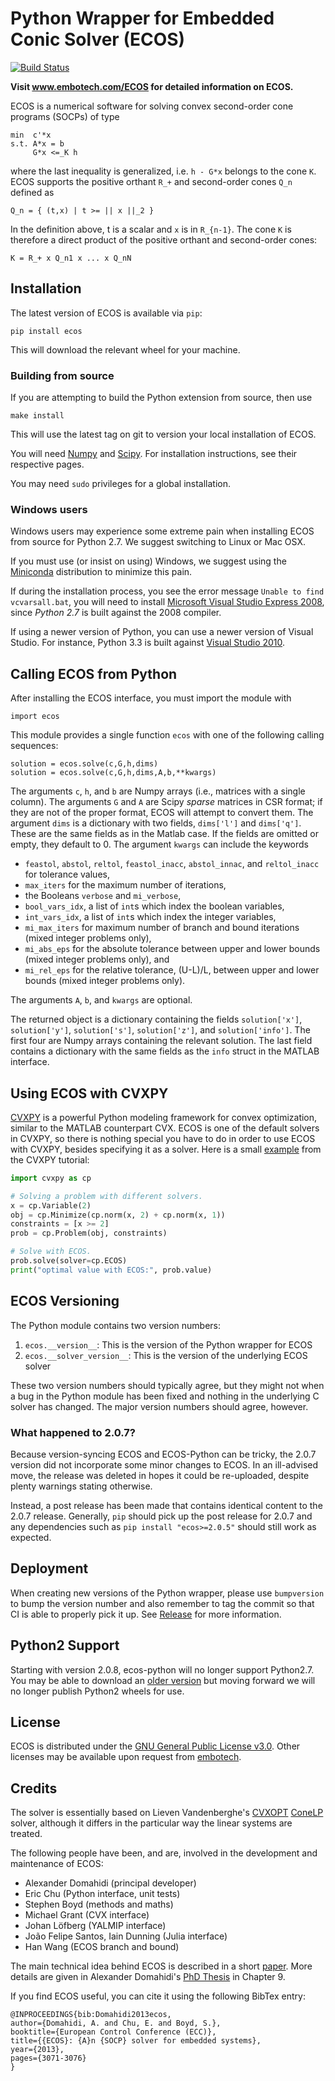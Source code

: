 # Python Wrapper for Embedded Conic Solver (ECOS)

[![Build Status](http://github.com/embotech/ecos-python/workflows/build/badge.svg?event=push)](https://github.com/embotech/ecos-python/actions/workflows/build.yml)


**Visit www.embotech.com/ECOS for detailed information on ECOS.**

ECOS is a numerical software for solving convex second-order cone
programs (SOCPs) of type
```
min  c'*x
s.t. A*x = b
     G*x <=_K h
```
where the last inequality is generalized, i.e. `h - G*x` belongs to the
cone `K`. ECOS supports the positive orthant `R_+` and second-order
cones `Q_n` defined as
```
Q_n = { (t,x) | t >= || x ||_2 }
```
In the definition above, t is a scalar and `x` is in `R_{n-1}`. The cone
`K` is therefore a direct product of the positive orthant and
second-order cones:
```
K = R_+ x Q_n1 x ... x Q_nN
```

## Installation
The latest version of ECOS is available via `pip`:

    pip install ecos

This will download the relevant wheel for your machine.

### Building from source
If you are attempting to build the Python extension from source, then
use

    make install

This will use the latest tag on git to version your local installation
of ECOS.

You will need [Numpy](http://www.numpy.org/)
and [Scipy](http://www.scipy.org/). For installation instructions, see
their respective pages.

You may need `sudo` privileges for a global installation.

### Windows users
Windows users may experience some extreme pain when installing ECOS from
source for Python 2.7. We suggest switching to Linux or Mac OSX.

If you must use (or insist on using) Windows, we suggest using
the [Miniconda](http://repo.continuum.io/miniconda/)
distribution to minimize this pain.

If during the installation process, you see the error message
`Unable to find vcvarsall.bat`, you will need to install
[Microsoft Visual Studio Express 2008](go.microsoft.com/?linkid=7729279),
since *Python 2.7* is built against the 2008 compiler.

If using a newer version of Python, you can use a newer version of
Visual Studio. For instance, Python 3.3 is built against [Visual Studio
2010](http://go.microsoft.com/?linkid=9709949).

## Calling ECOS from Python

After installing the ECOS interface, you must import the module with
```
import ecos
```
This module provides a single function `ecos` with one of the following calling sequences:
```
solution = ecos.solve(c,G,h,dims)
solution = ecos.solve(c,G,h,dims,A,b,**kwargs)
```
The arguments `c`, `h`, and `b` are Numpy arrays (i.e., matrices with a single
column).  The arguments `G` and `A` are Scipy *sparse* matrices in CSR format;
if they are not of the proper format, ECOS will attempt to convert them.  The
argument `dims` is a dictionary with two fields, `dims['l']` and `dims['q']`.
These are the same fields as in the Matlab case. If the fields are omitted or
empty, they default to 0.
The argument `kwargs` can include the keywords
+ `feastol`, `abstol`, `reltol`, `feastol_inacc`, `abstol_innac`, and `reltol_inacc` for tolerance values,
+ `max_iters` for the maximum number of iterations,
+ the Booleans `verbose` and `mi_verbose`,
+ `bool_vars_idx`, a list of `int`s which index the boolean variables,
+ `int_vars_idx`, a list of `int`s which index the integer variables,
+ `mi_max_iters` for maximum number of branch and bound iterations (mixed integer problems only),
+ `mi_abs_eps` for the absolute tolerance between upper and lower bounds (mixed integer problems only), and
+ `mi_rel_eps` for the relative tolerance, (U-L)/L, between upper and lower bounds (mixed integer problems only).

The arguments `A`, `b`, and `kwargs` are optional.

The returned object is a dictionary containing the fields `solution['x']`, `solution['y']`, `solution['s']`, `solution['z']`, and `solution['info']`.
The first four are Numpy arrays containing the relevant solution. The last field contains a dictionary with the same fields as the `info` struct in the MATLAB interface.

## Using ECOS with CVXPY

[CVXPY](http://cvxpy.org) is a powerful Python modeling framework for
convex optimization, similar to the MATLAB counterpart CVX. ECOS is one
of the default solvers in CVXPY, so there is nothing special you have to
do in order to use ECOS with CVXPY, besides specifying it as a solver.
Here is a small
[example](http://www.cvxpy.org/en/latest/tutorial/advanced/index.html#solve-method-options)
from the CVXPY tutorial:

```py
import cvxpy as cp

# Solving a problem with different solvers.
x = cp.Variable(2)
obj = cp.Minimize(cp.norm(x, 2) + cp.norm(x, 1))
constraints = [x >= 2]
prob = cp.Problem(obj, constraints)

# Solve with ECOS.
prob.solve(solver=cp.ECOS)
print("optimal value with ECOS:", prob.value)
```

## ECOS Versioning
The Python module contains two version numbers:

1. `ecos.__version__`: This is the version of the Python wrapper for
   ECOS
2. `ecos.__solver_version__`: This is the version of the underlying ECOS
   solver

These two version numbers should typically agree, but they might not
when a bug in the Python module has been fixed and nothing in the
underlying C solver has changed. The major version numbers should agree,
however.

### What happened to 2.0.7?
Because version-syncing ECOS and ECOS-Python can be tricky, the 2.0.7
version did not incorporate some minor changes to ECOS. In an
ill-advised move, the release was deleted in hopes it could be
re-uploaded, despite plenty warnings stating otherwise.

Instead, a post release has been made that contains identical content to
the 2.0.7 release. Generally, `pip` should pick up the post release for
2.0.7 and any dependencies such as `pip install "ecos>=2.0.5"` should still
work as expected.

## Deployment
When creating new versions of the Python wrapper, please use
`bumpversion` to bump the version number and also remember to tag the
commit so that CI is able to properly pick it up. See
[Release](RELEASE.md) for more information.

## Python2 Support
Starting with version 2.0.8, ecos-python will no longer support
Python2.7. You may be able to download an [older
version](https://github.com/embotech/ecos-python/releases/tag/2.0.7.post1)
but moving forward we will no longer publish Python2 wheels for use.

## License

ECOS is distributed under the [GNU General Public License
v3.0](http://www.gnu.org/copyleft/gpl.html). Other licenses may be
available upon request from [embotech](http://www.embotech.com).




## Credits

The solver is essentially based on Lieven Vandenberghe's [CVXOPT](http://cvxopt.org) [ConeLP](http://www.ee.ucla.edu/~vandenbe/publications/coneprog.pdf) solver, although it differs in the particular way the linear systems are treated.

The following people have been, and are, involved in the development and maintenance of ECOS:

+ Alexander Domahidi (principal developer)
+ Eric Chu (Python interface, unit tests)
+ Stephen Boyd (methods and maths)
+ Michael Grant (CVX interface)
+ Johan Löfberg (YALMIP interface)
+ João Felipe Santos, Iain Dunning (Julia interface)
+ Han Wang (ECOS branch and bound)

The main technical idea behind ECOS is described in a short [paper](http://www.stanford.edu/~boyd/papers/ecos.html). More details are given in Alexander Domahidi's [PhD Thesis](http://e-collection.library.ethz.ch/view/eth:7611?q=domahidi) in Chapter 9.

If you find ECOS useful, you can cite it using the following BibTex entry:

```
@INPROCEEDINGS{bib:Domahidi2013ecos,
author={Domahidi, A. and Chu, E. and Boyd, S.},
booktitle={European Control Conference (ECC)},
title={{ECOS}: {A}n {SOCP} solver for embedded systems},
year={2013},
pages={3071-3076}
}
```
